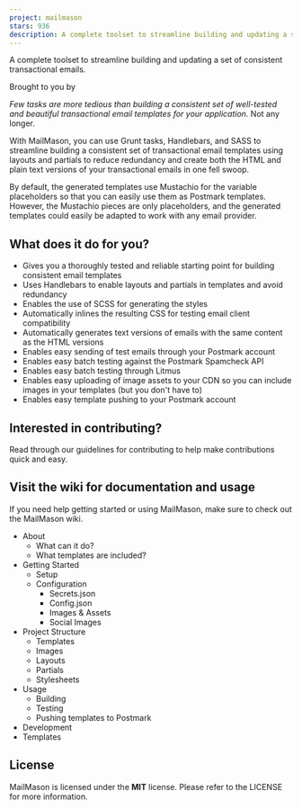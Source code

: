 ```yaml
---
project: mailmason
stars: 936
description: A complete toolset to streamline building and updating a set of consistent transactional emails.
---
```


A complete toolset to streamline building and updating a set of consistent transactional emails.

Brought to you by

_Few tasks are more tedious than building a consistent set of well-tested and beautiful transactional email templates for your application._ Not any longer.

With MailMason, you can use Grunt tasks, Handlebars, and SASS to streamline building a consistent set of transactional email templates using layouts and partials to reduce redundancy and create both the HTML and plain text versions of your transactional emails in one fell swoop.

By default, the generated templates use Mustachio for the variable placeholders so that you can easily use them as Postmark templates. However, the Mustachio pieces are only placeholders, and the generated templates could easily be adapted to work with any email provider.

What does it do for you?
------------------------

-   Gives you a thoroughly tested and reliable starting point for building consistent email templates
-   Uses Handlebars to enable layouts and partials in templates and avoid redundancy
-   Enables the use of SCSS for generating the styles
-   Automatically inlines the resulting CSS for testing email client compatibility
-   Automatically generates text versions of emails with the same content as the HTML versions
-   Enables easy sending of test emails through your Postmark account
-   Enables easy batch testing against the Postmark Spamcheck API
-   Enables easy batch testing through Litmus
-   Enables easy uploading of image assets to your CDN so you can include images in your templates (but you don't have to)
-   Enables easy template pushing to your Postmark account

Interested in contributing?
---------------------------

Read through our guidelines for contributing to help make contributions quick and easy.

Visit the wiki for documentation and usage
------------------------------------------

If you need help getting started or using MailMason, make sure to check out the MailMason wiki.

-   About
    -   What can it do?
    -   What templates are included?
-   Getting Started
    -   Setup
    -   Configuration
        -   Secrets.json
        -   Config.json
        -   Images & Assets
        -   Social Images
-   Project Structure
    -   Templates
    -   Images
    -   Layouts
    -   Partials
    -   Stylesheets
-   Usage
    -   Building
    -   Testing
    -   Pushing templates to Postmark
-   Development
-   Templates

License
-------

MailMason is licensed under the **MIT** license. Please refer to the LICENSE for more information.
